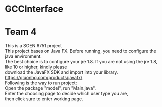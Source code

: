 # GCCInterface
# Team 4
This is a SOEN 6751 project  
This project bases on Java FX. Before running, you need to configure the java environment.  
The best choice is to configure your jre 1.8. If you are not using the jre 1.8, like 10 or higher, kindly please  
download the JavaFX SDK and import into your library. https://gluonhq.com/products/javafx/  
Following is the way to run project:  
Open the package "model", run "Main.java".   
Enter the choosing page to decide which user type you are,  
then click sure to enter working page.  
